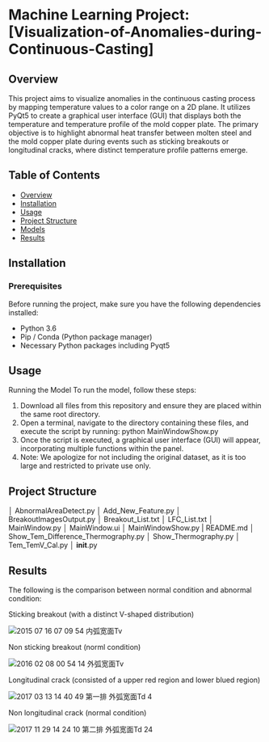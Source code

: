 # Machine Learning Project: [Visualization-of-Anomalies-during-Continuous-Casting]

## Overview
This project aims to visualize anomalies in the continuous casting process by mapping temperature values to a color range on a 2D plane. It utilizes PyQt5 to create a graphical user interface (GUI) that displays both the temperature and temperature profile of the mold copper plate. The primary objective is to highlight abnormal heat transfer between molten steel and the mold copper plate during events such as sticking breakouts or longitudinal cracks, where distinct temperature profile patterns emerge.

## Table of Contents
- [Overview](#overview)
- [Installation](#installation)
- [Usage](#usage)
- [Project Structure](#project-structure)
- [Models](#models)
- [Results](#results)


## Installation
### Prerequisites
Before running the project, make sure you have the following dependencies installed:

- Python 3.6
- Pip / Conda (Python package manager)
- Necessary Python packages including Pyqt5


## Usage
Running the Model
To run the model, follow these steps:
1. Download all files from this repository and ensure they are placed within the same root directory.
2. Open a terminal, navigate to the directory containing these files, and execute the script by running: python MainWindowShow.py
3. Once the script is executed, a graphical user interface (GUI) will appear, incorporating multiple functions within the panel.
4. Note: We apologize for not including the original dataset, as it is too large and restricted to private use only.

## Project Structure
│  AbnormalAreaDetect.py
│  Add_New_Feature.py
│  BreakoutImagesOutput.py
│  Breakout_List.txt
│  LFC_List.txt
│  MainWindow.py
│  MainWindow.ui
│  MainWindowShow.py
|  README.md
│  Show_Tem_Difference_Thermography.py
│  Show_Thermography.py
│  Tem_TemV_Cal.py
│  __init__.py

## Results
The following is the comparison between normal condition and abnormal condition:

Sticking breakout (with a distinct V-shaped distribution)

![2015 07 16  07 09 54  内弧宽面Tv](https://github.com/user-attachments/assets/fb025170-f2a3-4219-9754-f2e814772174)

Non sticking breakout (norml condition)

![2016 02 08  00 54 14  外弧宽面Tv](https://github.com/user-attachments/assets/5148b24b-76ea-4a42-af3b-2dd94f8e3524)


Longitudinal crack (consisted of a upper red region and lower blued region)

![2017 03 13  14 40 49  第一排  外弧宽面Td  4](https://github.com/user-attachments/assets/fbceab72-7bf8-4d3e-b4e2-63145cd1a057)

Non longitudinal crack (normal condition)

![2017 11 29  14 24 10  第二排  外弧宽面Td  24](https://github.com/user-attachments/assets/c9da76c1-df52-457e-86bd-e17f5553d96f)

